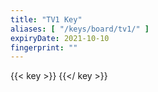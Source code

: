 ```yaml
---
title: "TV1 Key"
aliases: [ "/keys/board/tv1/" ]
expiryDate: 2021-10-10
fingerprint: ""
---
```

{{< key >}}
{{</ key >}}